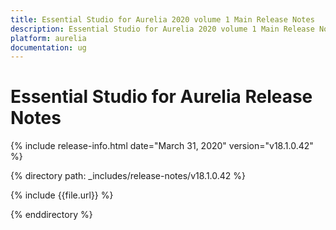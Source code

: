 ```yaml
---
title: Essential Studio for Aurelia 2020 volume 1 Main Release Notes  
description: Essential Studio for Aurelia 2020 volume 1 Main Release Notes  
platform: aurelia
documentation: ug
---
```


# Essential Studio for Aurelia  Release Notes  

{% include release-info.html date="March 31, 2020"  version="v18.1.0.42" %} 


{% directory path: _includes/release-notes/v18.1.0.42 %}

{% include {{file.url}} %}

{% enddirectory %}